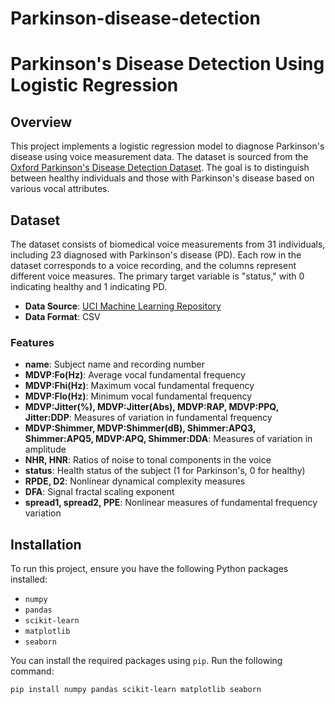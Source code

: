 # Parkinson-disease-detection
# Parkinson's Disease Detection Using Logistic Regression

## Overview

This project implements a logistic regression model to diagnose Parkinson's disease using voice measurement data. The dataset is sourced from the [Oxford Parkinson's Disease Detection Dataset](https://archive.ics.uci.edu/dataset/174/parkinsons). The goal is to distinguish between healthy individuals and those with Parkinson's disease based on various vocal attributes.

## Dataset

The dataset consists of biomedical voice measurements from 31 individuals, including 23 diagnosed with Parkinson's disease (PD). Each row in the dataset corresponds to a voice recording, and the columns represent different voice measures. The primary target variable is "status," with 0 indicating healthy and 1 indicating PD.

- **Data Source**: [UCI Machine Learning Repository](https://archive.ics.uci.edu/dataset/174/parkinsons)
- **Data Format**: CSV

### Features
- **name**: Subject name and recording number
- **MDVP:Fo(Hz)**: Average vocal fundamental frequency
- **MDVP:Fhi(Hz)**: Maximum vocal fundamental frequency
- **MDVP:Flo(Hz)**: Minimum vocal fundamental frequency
- **MDVP:Jitter(%), MDVP:Jitter(Abs), MDVP:RAP, MDVP:PPQ, Jitter:DDP**: Measures of variation in fundamental frequency
- **MDVP:Shimmer, MDVP:Shimmer(dB), Shimmer:APQ3, Shimmer:APQ5, MDVP:APQ, Shimmer:DDA**: Measures of variation in amplitude
- **NHR, HNR**: Ratios of noise to tonal components in the voice
- **status**: Health status of the subject (1 for Parkinson's, 0 for healthy)
- **RPDE, D2**: Nonlinear dynamical complexity measures
- **DFA**: Signal fractal scaling exponent
- **spread1, spread2, PPE**: Nonlinear measures of fundamental frequency variation

## Installation

To run this project, ensure you have the following Python packages installed:

- `numpy`
- `pandas`
- `scikit-learn`
- `matplotlib`
- `seaborn`

You can install the required packages using `pip`. Run the following command:

```bash
pip install numpy pandas scikit-learn matplotlib seaborn
